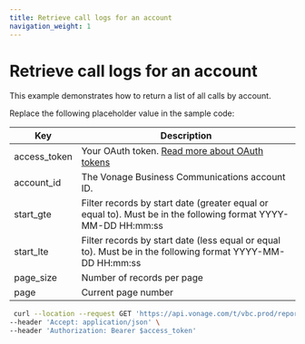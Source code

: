 ```yaml
---
title: Retrieve call logs for an account
navigation_weight: 1
---
```


# Retrieve call logs for an account
This example demonstrates how to return a list of all calls by account.

Replace the following placeholder value in the sample code:

| Key | Description |
| --- | ----------- |
| access_token      | Your OAuth token. [Read more about OAuth tokens](/concepts/guides/create-an-access-token) |
| account_id        | The Vonage Business Communications account ID. |
| start_gte         | Filter records by start date (greater equal or equal to). Must be in the following format YYYY-MM-DD HH:mm:ss | 
| start_lte         | Filter records by start date (less equal or equal to).  Must be in the following format YYYY-MM-DD HH:mm:ss | 
| page_size         | Number of records per page |
| page              | Current page number |

``` bash
 curl --location --request GET 'https://api.vonage.com/t/vbc.prod/reports/v1/accounts/$account_id/call-logs?start:gte=$start_gte&start:lte=$start_lte&page_size=$page_size&page=$page' \
--header 'Accept: application/json' \
--header 'Authorization: Bearer $access_token'
```
